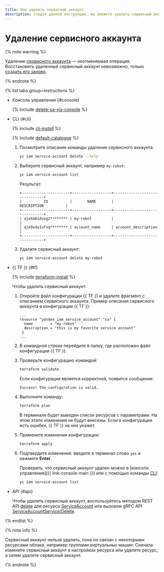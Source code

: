 ```yaml
---
title: Как удалить сервисный аккаунт
description: Следуя данной инструкции, вы сможете удалить сервисный аккаунт.
---
```


# Удаление сервисного аккаунта

{% note warning %}

Удаление [сервисного аккаунта](../../concepts/users/service-accounts.md) — неотменяемая операция. Восстановить удаленный сервисный аккаунт невозможно, только [создать его заново](create.md).

{% endnote %}

{% list tabs group=instructions %}

- Консоль управления {#console}

  {% include [delete-sa-via-console](../../../_includes/iam/delete-sa-via-console.md) %}

- CLI {#cli}

  {% include [cli-install](../../../_includes/cli-install.md) %}

  {% include [default-catalogue](../../../_includes/default-catalogue.md) %}

  1. Посмотрите описание команды удаления сервисного аккаунта:

      ```bash
      yc iam service-account delete --help
      ```

  1. Выберите сервисный аккаунт, например `my-robot`:

      ```bash
      yc iam service-account list
      ```

      Результат:

      ```text
      +----------------------+------------------+-------------------------------+
      |          ID          |       NAME       |          DESCRIPTION          |
      +----------------------+------------------+-------------------------------+
      | aje6o61dvog2******** | my-robot         |                               |
      | aje9sda1ufvq******** | account_name     | account_description           |
      +----------------------+------------------+-------------------------------+
      ```
  1. Удалите сервисный аккаунт:

      ```bash
      yc iam service-account delete my-robot
      ```

- {{ TF }} {#tf}

  {% include [terraform-install](../../../_includes/terraform-install.md) %}

  Чтобы удалить сервисный аккаунт:

  1. Откройте файл конфигурации {{ TF }} и удалите фрагмент с описанием сервисного аккаунта. 
     Пример описания сервисного аккаунта в конфигурации {{ TF }}:

     ```hcl
     ...
     resource "yandex_iam_service_account" "sa" {
       name        = "my-robot"
       description = "this is my favorite service account"
      }
     ...
     ```

  1. В командной строке перейдите в папку, где расположен файл конфигурации {{ TF }}.
  
  1. Проверьте конфигурацию командой:
     ```bash
     terraform validate
     ```
     
     Если конфигурация является корректной, появится сообщение:
     
     ```text
     Success! The configuration is valid.
     ```

  1. Выполните команду:
     ```bash
     terraform plan
     ```
  
     В терминале будет выведен список ресурсов с параметрами. На этом этапе изменения не будут внесены. Если в конфигурации есть ошибки, {{ TF }} на них укажет.

  1. Примените изменения конфигурации:
     ```bash
     terraform apply
     ```
     
  1. Подтвердите изменения: введите в терминал слово `yes` и нажмите **Enter**.

     Проверить, что сервисный аккаунт удален можно в [консоли управления]({{ link-console-main }}) или с помощью команды [CLI](../../../cli/quickstart.md):

     ```bash
     yc iam service-account list
     ```

- API {#api}

  Чтобы удалить сервисный аккаунт, воспользуйтесь методом REST API [delete](../../api-ref/ServiceAccount/delete.md) для ресурса [ServiceAccount](../../api-ref/ServiceAccount/index.md) или вызовом gRPC API [ServiceAccountService/Delete](../../api-ref/grpc/ServiceAccount/delete.md).

{% endlist %}

{% note info %}

Сервисный аккаунт нельзя удалить, пока он связан с некоторыми ресурсами облака, например группами виртуальных машин. Сначала измените сервисный аккаунт в настройках ресурса или удалите ресурс, а затем удалите сервисный аккаунт.

{% endnote %}
